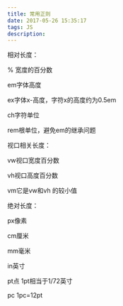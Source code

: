 ```yaml
---
title: 常用正则
date: 2017-05-26 15:35:17
tags: JS
description: 
---
```


相对长度：

% 宽度的百分数

em字体高度

ex字体x-高度，字符x的高度约为0.5em

ch字符单位

rem根单位，避免em的继承问题

视口相关长度：

vw视口宽度百分数

vh视口高度百分数

vm它是vw和vh 的较小值

绝对长度：

px像素

cm厘米

mm毫米

in英寸

pt点 1pt相当于1/72英寸

pc 1pc=12pt